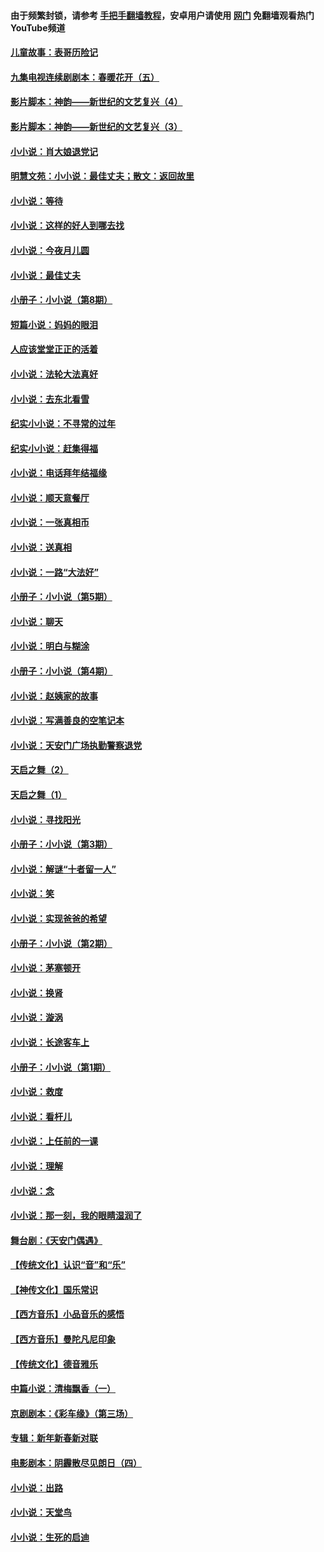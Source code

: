 #### 由于频繁封锁，请参考 [手把手翻墙教程](https://github.com/gfw-breaker/guides/wiki/)，安卓用户请使用 [网门](https://github.com/gfw-breaker/nogfw/blob/master/dl.md?t=06300901) 免翻墙观看热门YouTube频道 

#### [儿童故事：表哥历险记](../pages/328/383535.md?t=06300901) 

#### [九集电视连续剧剧本：春暖花开（五）](../pages/328/275919.md?t=06300901) 

#### [影片脚本：神韵——新世纪的文艺复兴（4）](../pages/328/266089.md?t=06300901) 

#### [影片脚本：神韵——新世纪的文艺复兴（3）](../pages/328/266087.md?t=06300901) 

#### [小小说：肖大娘退党记](../pages/328/239807.md?t=06300901) 

#### [明慧文苑：小小说：最佳丈夫；散文：返回故里](../pages/328/3439.md?t=06300901) 

#### [小小说：等待](../pages/328/223927.md?t=06300901) 

#### [小小说：这样的好人到哪去找](../pages/328/209396.md?t=06300901) 

#### [小小说：今夜月儿圆](../pages/328/193588.md?t=06300901) 

#### [小小说：最佳丈夫](../pages/328/190938.md?t=06300901) 

#### [小册子：小小说（第8期）](../pages/328/188202.md?t=06300901) 

#### [短篇小说：妈妈的眼泪](../pages/328/187712.md?t=06300901) 

#### [人应该堂堂正正的活着](../pages/328/182430.md?t=06300901) 

#### [小小说：法轮大法真好](../pages/328/174669.md?t=06300901) 

#### [小小说：去东北看雪](../pages/328/173882.md?t=06300901) 

#### [纪实小小说：不寻常的过年](../pages/328/173187.md?t=06300901) 

#### [纪实小小说：赶集得福](../pages/328/172652.md?t=06300901) 

#### [小小说：电话拜年结福缘](../pages/328/172533.md?t=06300901) 

#### [小小说：顺天意餐厅](../pages/328/170182.md?t=06300901) 

#### [小小说：一张真相币](../pages/328/169410.md?t=06300901) 

#### [小小说：送真相](../pages/328/166713.md?t=06300901) 

#### [小小说：一路“大法好”](../pages/328/162016.md?t=06300901) 

#### [小册子：小小说（第5期）](../pages/328/161131.md?t=06300901) 

#### [小小说：聊天](../pages/328/159640.md?t=06300901) 

#### [小小说：明白与糊涂](../pages/328/158101.md?t=06300901) 

#### [小册子：小小说（第4期）](../pages/328/158006.md?t=06300901) 

#### [小小说：赵姨家的故事](../pages/328/157843.md?t=06300901) 

#### [小小说：写满善良的空笔记本](../pages/328/157382.md?t=06300901) 

#### [小小说：天安门广场执勤警察退党](../pages/328/156982.md?t=06300901) 

#### [天启之舞（2）](../pages/328/153440.md?t=06300901) 

#### [天启之舞（1）](../pages/328/153439.md?t=06300901) 

#### [小小说：寻找阳光](../pages/328/153065.md?t=06300901) 

#### [小册子：小小说（第3期）](../pages/328/151715.md?t=06300901) 

#### [小小说：解谜“十者留一人”](../pages/328/148967.md?t=06300901) 

#### [小小说：笑](../pages/328/148905.md?t=06300901) 

#### [小小说：实现爸爸的希望](../pages/328/148096.md?t=06300901) 

#### [小册子：小小说（第2期）](../pages/328/147214.md?t=06300901) 

#### [小小说：茅塞顿开](../pages/328/147030.md?t=06300901) 

#### [小小说：换肾](../pages/328/146770.md?t=06300901) 

#### [小小说：漩涡](../pages/328/146683.md?t=06300901) 

#### [小小说：长途客车上](../pages/328/145076.md?t=06300901) 

#### [小册子：小小说（第1期）](../pages/328/143963.md?t=06300901) 

#### [小小说：救度](../pages/328/143927.md?t=06300901) 

#### [小小说：看杆儿](../pages/328/142137.md?t=06300901) 

#### [小小说：上任前的一课](../pages/328/140808.md?t=06300901) 

#### [小小说：理解](../pages/328/140476.md?t=06300901) 

#### [小小说：念](../pages/328/139513.md?t=06300901) 

#### [小小说：那一刻，我的眼睛湿润了](../pages/328/138476.md?t=06300901) 

#### [舞台剧：《天安门偶遇》](../pages/328/117155.md?t=06300901) 

#### [【传统文化】认识“音”和“乐”](../pages/328/108667.md?t=06300901) 

#### [【神传文化】国乐常识](../pages/328/104225.md?t=06300901) 

#### [【西方音乐】小品音乐的感悟](../pages/328/102924.md?t=06300901) 

#### [【西方音乐】曼陀凡尼印象](../pages/328/102922.md?t=06300901) 

#### [【传统文化】德音雅乐](../pages/328/102923.md?t=06300901) 

#### [中篇小说：清梅飘香（一）](../pages/328/101058.md?t=06300901) 

#### [京剧剧本：《彩车缘》（第三场）](../pages/328/96434.md?t=06300901) 

#### [专辑：新年新春新对联](../pages/328/94991.md?t=06300901) 

#### [电影剧本：阴霾散尽见朗日（四）](../pages/328/87081.md?t=06300901) 

#### [小小说：出路](../pages/328/84848.md?t=06300901) 

#### [小小说：天堂鸟](../pages/328/83084.md?t=06300901) 

#### [小小说：生死的启迪](../pages/328/70977.md?t=06300901) 

